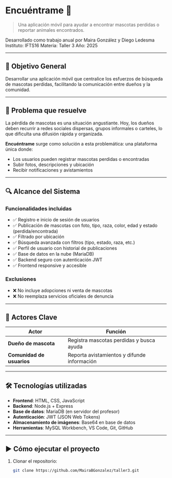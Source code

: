 # Encuéntrame 🐾

> Una aplicación móvil para ayudar a encontrar mascotas perdidas o reportar animales encontrados.

Desarrollado como trabajo anual por Maira González y Diego Ledesma
Instituto: IFTS16
Materia: Taller 3
Año: 2025

---

## 🎯 Objetivo General

Desarrollar una aplicación móvil que centralice los esfuerzos de búsqueda de mascotas perdidas, facilitando la comunicación entre dueños y la comunidad.

---

## 🧩 Problema que resuelve

La pérdida de mascotas es una situación angustiante. Hoy, los dueños deben recurrir a redes sociales dispersas, grupos informales o carteles, lo que dificulta una difusión rápida y organizada.

**Encuéntrame** surge como solución a esta problemática: una plataforma única donde:
- Los usuarios pueden registrar mascotas perdidas o encontradas
- Subir fotos, descripciones y ubicación
- Recibir notificaciones y avistamientos

---

## 🔍 Alcance del Sistema

### Funcionalidades incluidas
- ✅ Registro e inicio de sesión de usuarios
- ✅ Publicación de mascotas con foto, tipo, raza, color, edad y estado (perdida/encontrada)
- ✅ Filtrado por ubicación
- ✅ Búsqueda avanzada con filtros (tipo, estado, raza, etc.)
- ✅ Perfil de usuario con historial de publicaciones
- ✅ Base de datos en la nube (MariaDB)
- ✅ Backend seguro con autenticación JWT
- ✅ Frontend responsive y accesible

### Exclusiones
- ❌ No incluye adopciones ni venta de mascotas
- ❌ No reemplaza servicios oficiales de denuncia

---

## 👥 Actores Clave

| Actor | Función |
|------|--------|
| **Dueño de mascota** | Registra mascotas perdidas y busca ayuda |
| **Comunidad de usuarios** | Reporta avistamientos y difunde información |

---

## 🛠️ Tecnologías utilizadas

- **Frontend**: HTML, CSS, JavaScript
- **Backend**: Node.js + Express
- **Base de datos**: MariaDB (en servidor del profesor)
- **Autenticación**: JWT (JSON Web Tokens)
- **Almacenamiento de imágenes**: Base64 en base de datos
- **Herramientas**: MySQL Workbench, VS Code, Git, GitHub

---

## ▶️ Cómo ejecutar el proyecto

1. Clonar el repositorio:
   ```bash
   git clone https://github.com/MairaBGonzalez/taller3.git
